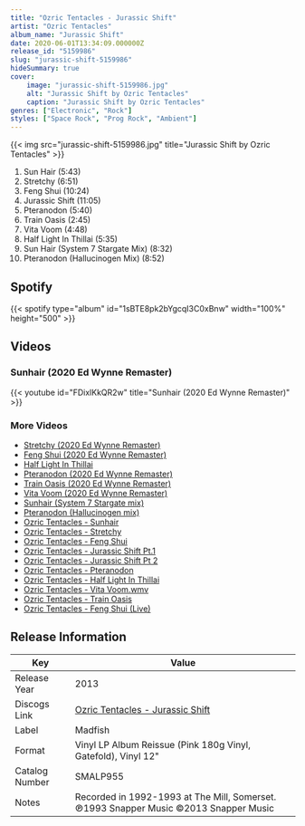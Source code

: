 ```yaml
---
title: "Ozric Tentacles - Jurassic Shift"
artist: "Ozric Tentacles"
album_name: "Jurassic Shift"
date: 2020-06-01T13:34:09.000000Z
release_id: "5159986"
slug: "jurassic-shift-5159986"
hideSummary: true
cover:
    image: "jurassic-shift-5159986.jpg"
    alt: "Jurassic Shift by Ozric Tentacles"
    caption: "Jurassic Shift by Ozric Tentacles"
genres: ["Electronic", "Rock"]
styles: ["Space Rock", "Prog Rock", "Ambient"]
---
```


{{< img src="jurassic-shift-5159986.jpg" title="Jurassic Shift by Ozric Tentacles" >}}

<!-- section break -->

1. Sun Hair (5:43)
2. Stretchy (6:51)
3. Feng Shui (10:24)
4. Jurassic Shift (11:05)
5. Pteranodon (5:40)
6. Train Oasis (2:45)
7. Vita Voom (4:48)
8. Half Light In Thillai (5:35)
9. Sun Hair (System 7 Stargate Mix) (8:32)
10. Pteranodon (Hallucinogen Mix) (8:52)

<!-- section break -->


## Spotify
{{< spotify type="album" id="1sBTE8pk2bYgcqI3C0xBnw" width="100%" height="500" >}}



## Videos
### Sunhair (2020 Ed Wynne Remaster)
{{< youtube id="FDixlKkQR2w" title="Sunhair (2020 Ed Wynne Remaster)" >}}<br>

### More Videos

- [Stretchy (2020 Ed Wynne Remaster)](https://www.youtube.com/watch?v=S-82W6gVEt8)
- [Feng Shui (2020 Ed Wynne Remaster)](https://www.youtube.com/watch?v=K0hWabelX9w)
- [Half Light In Thillai](https://www.youtube.com/watch?v=gqMdQxn8RRQ)
- [Pteranodon (2020 Ed Wynne Remaster)](https://www.youtube.com/watch?v=5xo90EXeggA)
- [Train Oasis (2020 Ed Wynne Remaster)](https://www.youtube.com/watch?v=e_7vCf87A1k)
- [Vita Voom (2020 Ed Wynne Remaster)](https://www.youtube.com/watch?v=oEXkbwOxGOI)
- [Sunhair (System 7 Stargate mix)](https://www.youtube.com/watch?v=v1H2i8Ax8ps)
- [Pteranodon (Hallucinogen mix)](https://www.youtube.com/watch?v=lNV05jaWAb8)
- [Ozric Tentacles - Sunhair](https://www.youtube.com/watch?v=Fi7VPXmbxME)
- [Ozric Tentacles - Stretchy](https://www.youtube.com/watch?v=csM8IIaXFYM)
- [Ozric Tentacles - Feng Shui](https://www.youtube.com/watch?v=rhvXJU0rpOg)
- [Ozric Tentacles - Jurassic Shift Pt.1](https://www.youtube.com/watch?v=Uc_6ORsvdbY)
- [Ozric Tentacles - Jurassic Shift Pt 2](https://www.youtube.com/watch?v=cxPcDQA0WPI)
- [Ozric Tentacles - Pteranodon](https://www.youtube.com/watch?v=TMydRUWYkq0)
- [Ozric Tentacles - Half Light In Thillai](https://www.youtube.com/watch?v=Q60TpTnK1Bs)
- [Ozric Tentacles - Vita Voom.wmv](https://www.youtube.com/watch?v=ZRQBaiV853c)
- [Ozric Tentacles - Train Oasis](https://www.youtube.com/watch?v=wgjEguBHbv4)
- [Ozric Tentacles - Feng Shui (Live)](https://www.youtube.com/watch?v=M9CjobOAPoQ)


## Release Information
|  Key           | Value                                                |
| ---------------| ---------------------------------------------------- |
| Release Year   | 2013                                   |
| Discogs Link   | [Ozric Tentacles - Jurassic Shift](https://www.discogs.com/release/5159986-Ozric-Tentacles-Jurassic-Shift) |
| Label          | Madfish |
| Format         | Vinyl LP Album Reissue (Pink 180g Vinyl, Gatefold), Vinyl 12" |
| Catalog Number | SMALP955 |
| Notes | Recorded in 1992-1993 at The Mill, Somerset.    ℗1993 Snapper Music  ©2013 Snapper Music     |